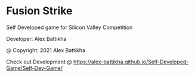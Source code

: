 # Fusion Strike
Self Developed game for Silicon Valley Competition

Developer: Alex Battikha

@ Copyright: 2021 Alex Battikha

Check out Development @ https://alex-battikha.github.io/Self-Developed-Game/Self-Dev-Game/
